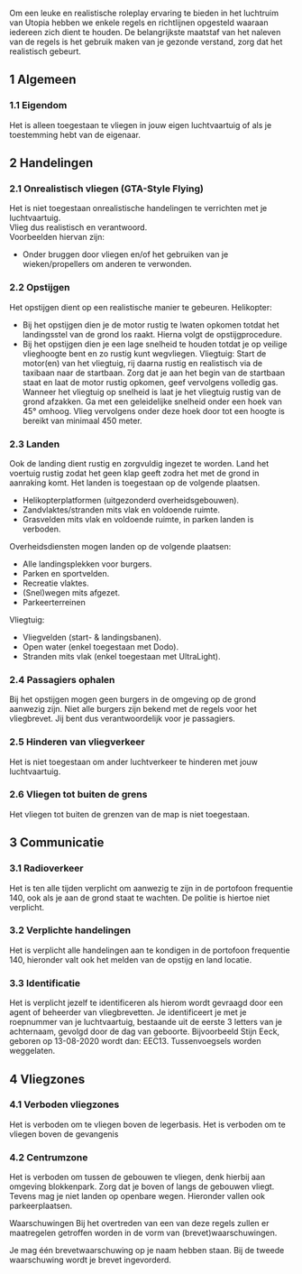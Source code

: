 Om een leuke en realistische roleplay ervaring te bieden in het luchtruim van Utopia hebben we enkele regels en richtlijnen opgesteld waaraan iedereen zich dient te houden.
De belangrijkste maatstaf van het naleven van de regels is het gebruik maken van je gezonde verstand, zorg dat het realistisch gebeurt.

## 1 Algemeen

### 1.1 Eigendom

Het is alleen toegestaan te vliegen in jouw eigen luchtvaartuig of als je toestemming hebt van de eigenaar.

## 2 Handelingen

### 2.1 Onrealistisch vliegen (GTA-Style Flying)

Het is niet toegestaan onrealistische handelingen te verrichten met je luchtvaartuig.<br>
Vlieg dus realistisch en verantwoord.<br>
Voorbeelden hiervan zijn:<br>
* Onder bruggen door vliegen en/of het gebruiken van je wieken/propellers om anderen te verwonden.

### 2.2 Opstijgen

Het opstijgen dient op een realistische manier te gebeuren. 
Helikopter: 
- Bij het opstijgen dien je de motor rustig te lwaten opkomen totdat het landingsstel van de grond los raakt. Hierna volgt de opstijgprocedure.
- Bij het opstijgen dien je een lage snelheid te houden totdat je op veilige vlieghoogte bent en zo rustig kunt wegvliegen.
Vliegtuig:
Start de motor(en) van het vliegtuig, rij daarna rustig en realistisch via de taxibaan naar de startbaan.
Zorg dat je aan het begin van de startbaan staat en laat de motor rustig opkomen, geef vervolgens volledig gas.
Wanneer het vliegtuig op snelheid is laat je het vliegtuig rustig van de grond afzakken.
Ga met een geleidelijke snelheid onder een hoek van 45° omhoog.
Vlieg vervolgens onder deze hoek door tot een hoogte is bereikt van minimaal 450 meter. 

### 2.3 Landen

Ook de landing dient rustig en zorgvuldig ingezet te worden.
Land het voertuig rustig zodat het geen klap geeft zodra het met de grond in aanraking komt.
Het landen is toegestaan op de volgende plaatsen.
- Helikopterplatformen (uitgezonderd overheidsgebouwen).
- Zandvlaktes/stranden mits vlak en voldoende ruimte.
- Grasvelden mits vlak en voldoende ruimte, in parken landen is verboden.

Overheidsdiensten mogen landen op de volgende plaatsen:
- Alle landingsplekken voor burgers.
- Parken en sportvelden.
- Recreatie vlaktes.
- (Snel)wegen mits afgezet.
- Parkeerterreinen

Vliegtuig:
- Vliegvelden (start- & landingsbanen).
- Open water (enkel toegestaan met Dodo).
- Stranden mits vlak (enkel toegestaan met UltraLight).

### 2.4 Passagiers ophalen

Bij het opstijgen mogen geen burgers in de omgeving op de grond aanwezig zijn.
Niet alle burgers zijn bekend met de regels voor het vliegbrevet.
Jij bent dus verantwoordelijk voor je passagiers.

### 2.5 Hinderen van vliegverkeer

Het is niet toegestaan om ander luchtverkeer te hinderen met jouw luchtvaartuig. 

### 2.6 Vliegen tot buiten de grens

Het vliegen tot buiten de grenzen van de map is niet toegestaan.

## 3 Communicatie

### 3.1 Radioverkeer

Het is ten alle tijden verplicht om aanwezig te zijn in de portofoon frequentie 140, ook als je aan de grond staat te wachten.
De politie is hiertoe niet verplicht.

### 3.2 Verplichte handelingen

Het is verplicht alle handelingen aan te kondigen in de portofoon frequentie 140, hieronder valt ook het melden van de opstijg en land locatie. 

### 3.3 Identificatie

Het is verplicht jezelf te identificeren als hierom wordt gevraagd door een agent of beheerder van vliegbrevetten.
Je identificeert je met je roepnummer van je luchtvaartuig, bestaande uit de eerste 3 letters van je achternaam, gevolgd door de dag van geboorte.
Bijvoorbeeld Stijn Eeck, geboren op 13-08-2020 wordt dan: EEC13. Tussenvoegsels worden weggelaten. 

## 4 Vliegzones

### 4.1 Verboden vliegzones

Het is verboden om te vliegen boven de legerbasis.
Het is verboden om te vliegen boven de gevangenis

### 4.2 Centrumzone

Het is verboden om tussen de gebouwen te vliegen, denk hierbij aan omgeving blokkenpark.
Zorg dat je boven of langs de gebouwen vliegt.
Tevens mag je niet landen op openbare wegen.
Hieronder vallen ook parkeerplaatsen.

Waarschuwingen
Bij het overtreden van een van deze regels zullen er maatregelen getroffen worden in de vorm van (brevet)waarschuwingen. 

Je mag één brevetwaarschuwing op je naam hebben staan. Bij de tweede waarschuwing wordt je brevet ingevorderd. 